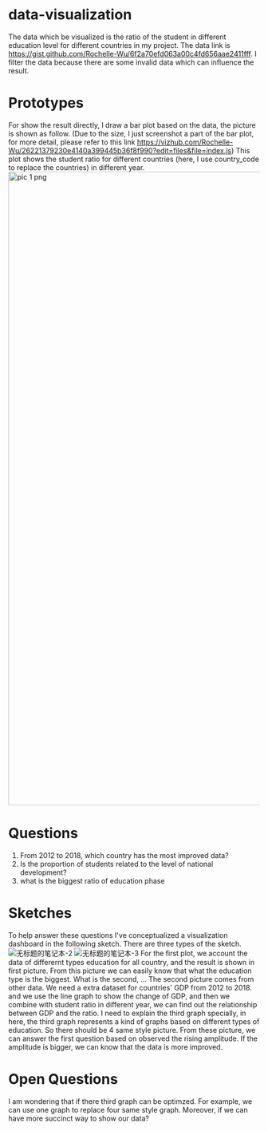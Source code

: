 # data-visualization
The data which be visualized is the ratio of the student in different education level for different countries in my project. The data link is https://gist.github.com/Rochelle-Wu/6f2a70efd063a00c4fd656aae2411fff. I filter the data because there are some invalid data which can influence the result.
# Prototypes
For show the result directly, I draw a bar plot based on the data, the picture is shown as follow. (Due to the size, I just screenshot a part of the bar plot, for more detail, please refer to this link https://vizhub.com/Rochelle-Wu/26221379230e4140a399445b36f8f990?edit=files&file=index.js) This plot shows the student ratio for different countries (here, I use country_code to replace the countries) in different year.
<img width="1270" alt="pic 1  png" src="https://user-images.githubusercontent.com/69691956/134442170-c4b62328-d9e1-41b5-adbc-022424e53d24.png">
# Questions
1. From 2012 to 2018, which country has the most improved data? 
2. Is the proportion of students related to the level of national development?
3. what is the biggest ratio of education phase
# Sketches
To help answer these questions I've conceptualized a visualization dashboard in the following sketch.
There are three types of the sketch. 
![无标题的笔记本-2](https://user-images.githubusercontent.com/69691956/134450495-4450ae82-0cc3-4c41-a189-687a5559e76b.jpg)
![无标题的笔记本-3](https://user-images.githubusercontent.com/69691956/134450499-ca8f34ed-b13f-496d-ba61-2d4f721c0ced.jpg)
For the first plot, we account the data of differernt types education for all country, and the result is shown in first picture. From this picture we can easily know that what the education type is the biggest. What is the second, ... The second picture comes from other data. We need a extra dataset for countries' GDP from 2012 to 2018. and we use the line graph to show the change of GDP, and then we combine with student ratio in different year, we can find out the relationship between GDP and the ratio. I need to explain the third graph specially, in here, the third graph represents a kind of graphs based on different types of education. So there should be 4 same style picture. From these picture, we can answer the first question based on observed the rising amplitude. If the amplitude is bigger, we can know that the data is more improved.
# Open Questions
I am wondering that if there third graph can be optimzed. For example, we can use one graph to replace four same style graph. Moreover, if we can have more succinct way to show our data?
